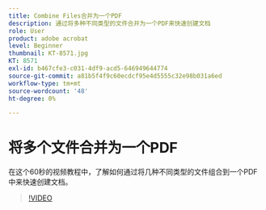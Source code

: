 ```yaml
---
title: Combine Files合并为一个PDF
description: 通过将多种不同类型的文件合并为一个PDF来快速创建文档
role: User
product: adobe acrobat
level: Beginner
thumbnail: KT-8571.jpg
KT: 8571
exl-id: b467cfe3-c031-4df9-acd5-646949644774
source-git-commit: a81b5f4f9c60ecdcf95e4d5555c32e98b031a6ed
workflow-type: tm+mt
source-wordcount: '48'
ht-degree: 0%

---
```


# 将多个文件合并为一个PDF

在这个60秒的视频教程中，了解如何通过将几种不同类型的文件组合到一个PDF中来快速创建文档。

>[!VIDEO](https://video.tv.adobe.com/v/336361?hidetitle=true)
